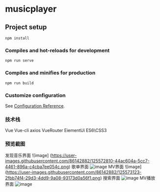 # musicplayer

## Project setup
```
npm install
```

### Compiles and hot-reloads for development
```
npm run serve
```

### Compiles and minifies for production
```
npm run build
```

### Customize configuration
See [Configuration Reference](https://cli.vuejs.org/config/).

### 技术栈
Vue
Vue-cli
axios
VueRouter
EiementUi
ES6\CSS3

### 预览截图

发现音乐界面
![image] (https://user-images.githubusercontent.com/86142882/125572810-44ac604a-5cc7-4461-896a-c4cba7ee054c.png)
歌单界面
![image](https://user-images.githubusercontent.com/86142882/125572946-fcb8b735-00d0-4e7b-9283-79babfa4413a.png)
MV界面
![image] (https://user-images.githubusercontent.com/86142882/125573123-2fbb74f4-29d3-4dd9-9a08-93173d0a56f1.png)
搜索界面
![image](https://user-images.githubusercontent.com/86142882/125573244-92a91f57-628e-415c-9c0e-991bb26f8976.png)
MV播放界面
![image](https://user-images.githubusercontent.com/86142882/125573365-6aa7b53d-44f9-4466-a046-06e57b6d0dc4.png)

